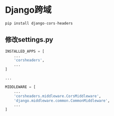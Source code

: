<!--
 * @Description: 
 * @Version: 1.0
 * @Author: 
 * @Email: 
 * @Date: 2023-12-07 14:13:56
 * @LastEditors: 
 * @LastEditTime: 2023-12-07 14:14:09
-->

# Django跨域

```py
pip install django-cors-headers
```

## 修改settings.py

```py
INSTALLED_APPS = [
    ...
    'corsheaders',
    ...
]

...

MIDDLEWARE = [
    ...
    'corsheaders.middleware.CorsMiddleware',
    'django.middleware.common.CommonMiddleware',
    ...
]
